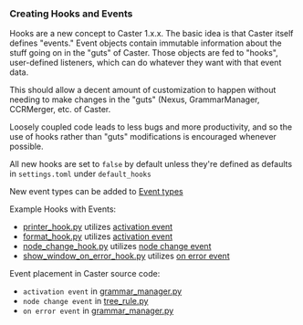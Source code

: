 ### Creating Hooks and Events

Hooks are a new concept to Caster 1.x.x. The basic idea is that Caster itself defines "events." Event objects contain immutable information about the stuff going on in the "guts" of Caster. Those objects are fed to "hooks", user-defined listeners, which can do whatever they want with that event data.

This should allow a decent amount of customization to happen without needing to make changes in the "guts" (Nexus, GrammarManager, CCRMerger, etc. of Caster.

Loosely coupled code leads to less bugs and more productivity, and so the use of hooks rather than "guts" modifications is encouraged whenever possible.

All new hooks are set to `false` by default unless they're defined as defaults in  `settings.toml`  under `default_hooks`

New event types can be added to  [Event types](https://github.com/dictation-toolbox/Caster/blob/master/castervoice/lib/merge/ccrmerging2/hooks/events/event_types.py)

Example Hooks with Events:

- [printer_hook.py](https://github.com/dictation-toolbox/Caster/blob/master/castervoice/lib/merge/ccrmerging2/hooks/examples/printer_hook.py) utilizes [activation event](https://github.com/dictation-toolbox/Caster/blob/master/castervoice/lib/merge/ccrmerging2/hooks/events/activation_event.py)
- [format_hook.py](https://github.com/dictation-toolbox/Caster/blob/master/castervoice/lib/merge/ccrmerging2/hooks/standard_hooks/format_hook.py) utilizes  [activation event](https://github.com/dictation-toolbox/Caster/blob/master/castervoice/lib/merge/ccrmerging2/hooks/events/activation_event.py)
- [node_change_hook.py](https://github.com/dictation-toolbox/Caster/blob/master/castervoice/lib/merge/ccrmerging2/hooks/events/node_change_event.py) utilizes [node change event](https://github.com/dictation-toolbox/Caster/blob/master/castervoice/lib/merge/ccrmerging2/hooks/events/node_change_event.py)
- [show_window_on_error_hook.py](https://github.com/dictation-toolbox/Caster/blob/49b2e676fe98eca671c1184423dd656c347d281b/castervoice/lib/ctrl/mgr/grammar_manager.py#L302) utilizes [on error event](https://github.com/dictation-toolbox/Caster/blob/master/castervoice/lib/merge/ccrmerging2/hooks/events/on_error_event.py)

Event placement in Caster source code:

-  `activation event` in [grammar_manager.py](https://github.com/dictation-toolbox/Caster/blob/3ff4f7d7c9c01fec2059ffa5c4ca708fdb7d09ad/castervoice/lib/ctrl/mgr/grammar_manager.py#L151)
-  `node change event` in [tree_rule.py](https://github.com/dictation-toolbox/Caster/blob/3ff4f7d7c9c01fec2059ffa5c4ca708fdb7d09ad/castervoice/lib/merge/selfmod/tree_rule/tree_rule.py#L57)
-  `on error event` in [grammar_manager.py](https://github.com/dictation-toolbox/Caster/blob/49b2e676fe98eca671c1184423dd656c347d281b/castervoice/lib/ctrl/mgr/grammar_manager.py#L302)



